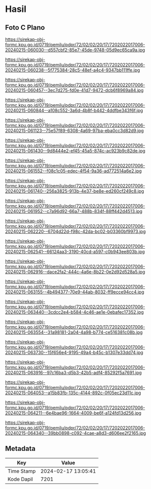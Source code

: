 # Hasil

## Foto C Plano

https://sirekap-obj-formc.kpu.go.id/0719/pemilu/pdpr/72/02/02/20/17/7202022017006-20240215-060030--d557cbf2-85e7-45de-9748-05d9ec65ca9a.jpg

https://sirekap-obj-formc.kpu.go.id/0719/pemilu/pdpr/72/02/02/20/17/7202022017006-20240215-060238--5f775384-28c5-48ef-a4c4-9347bb111ffe.jpg

https://sirekap-obj-formc.kpu.go.id/0719/pemilu/pdpr/72/02/02/20/17/7202022017006-20240215-060457--3ec7d275-fd0e-41d7-9472-dcb6f8969a84.jpg

https://sirekap-obj-formc.kpu.go.id/0719/pemilu/pdpr/72/02/02/20/17/7202022017006-20240215-060844--a108c552-3a6d-4b8f-b442-4ddfbe343f6f.jpg

https://sirekap-obj-formc.kpu.go.id/0719/pemilu/pdpr/72/02/02/20/17/7202022017006-20240215-061123--75e57f89-6308-4a69-97ba-eba0cc3d82d9.jpg

https://sirekap-obj-formc.kpu.go.id/0719/pemilu/pdpr/72/02/02/20/17/7202022017006-20240215-061430--9d8444e2-ef45-45a5-874c-ac923b9c82de.jpg

https://sirekap-obj-formc.kpu.go.id/0719/pemilu/pdpr/72/02/02/20/17/7202022017006-20240215-061552--f08c1c05-edec-4f54-9a36-ad772514a6e2.jpg

https://sirekap-obj-formc.kpu.go.id/0719/pemilu/pdpr/72/02/02/20/17/7202022017006-20240215-061740--256a3825-913b-4e37-be8e-ed260cf249c8.jpg

https://sirekap-obj-formc.kpu.go.id/0719/pemilu/pdpr/72/02/02/20/17/7202022017006-20240215-061952--c7a96d92-66a7-488b-834f-88ff442d4513.jpg

https://sirekap-obj-formc.kpu.go.id/0719/pemilu/pdpr/72/02/02/20/17/7202022017006-20240215-062220--6704d22d-f98c-42da-bc02-b03360bf9973.jpg

https://sirekap-obj-formc.kpu.go.id/0719/pemilu/pdpr/72/02/02/20/17/7202022017006-20240215-062541--66124aa3-3190-40cd-a597-c0b943ee803b.jpg

https://sirekap-obj-formc.kpu.go.id/0719/pemilu/pdpr/72/02/02/20/17/7202022017006-20240215-062916--dace2fa2-444c-4a6e-8b22-0e2d92d528a5.jpg

https://sirekap-obj-formc.kpu.go.id/0719/pemilu/pdpr/72/02/02/20/17/7202022017006-20240215-063155--4b494377-70e9-44ab-8032-ff9ecce94cc4.jpg

https://sirekap-obj-formc.kpu.go.id/0719/pemilu/pdpr/72/02/02/20/17/7202022017006-20240215-063440--3cdcc2e4-b584-4c46-ae1e-0ebafec17352.jpg

https://sirekap-obj-formc.kpu.go.id/0719/pemilu/pdpr/72/02/02/20/17/7202022017006-20240215-063554--31a98181-2a04-4a98-b774-ce516381c08b.jpg

https://sirekap-obj-formc.kpu.go.id/0719/pemilu/pdpr/72/02/02/20/17/7202022017006-20240215-063730--15f656e4-9195-49a4-b45c-b1307e33dd74.jpg

https://sirekap-obj-formc.kpu.go.id/0719/pemilu/pdpr/72/02/02/20/17/7202022017006-20240215-063916--97c16ba3-d5b3-42b5-adf4-85292f5a7691.jpg

https://sirekap-obj-formc.kpu.go.id/0719/pemilu/pdpr/72/02/02/20/17/7202022017006-20240215-064053--a15b83fb-135c-4144-892c-0f05ec23d11c.jpg

https://sirekap-obj-formc.kpu.go.id/0719/pemilu/pdpr/72/02/02/20/17/7202022017006-20240215-064211--6e4bae96-1664-4009-be6f-a124fd13d256.jpg

https://sirekap-obj-formc.kpu.go.id/0719/pemilu/pdpr/72/02/02/20/17/7202022017006-20240215-064340--39bb0898-c092-4cae-a8d3-d606ee2f2165.jpg


## Metadata

| Key        | Value               |
| ---------- | ------------------- |
| Time Stamp | 2024-02-17 13:05:41 |
| Kode Dapil | 7201                |



